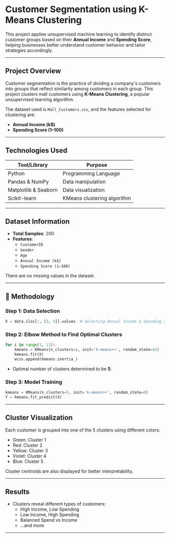 #  Customer Segmentation using K-Means Clustering

This project applies unsupervised machine learning to identify distinct customer groups based on their **Annual Income** and **Spending Score**, helping businesses better understand customer behavior and tailor strategies accordingly.

---

## Project Overview

Customer segmentation is the practice of dividing a company's customers into groups that reflect similarity among customers in each group. This project clusters mall customers using **K-Means Clustering**, a popular unsupervised learning algorithm.

The dataset used is `Mall_Customers.csv`, and the features selected for clustering are:
- **Annual Income (k$)**
- **Spending Score (1–100)**

---

##  Technologies Used

| Tool/Library         | Purpose                        |
|----------------------|--------------------------------|
| Python               | Programming Language           |
| Pandas & NumPy       | Data manipulation              |
| Matplotlib & Seaborn | Data visualization             |
| Scikit-learn         | KMeans clustering algorithm    |

---

##  Dataset Information

- **Total Samples**: 200
- **Features**:
  - `CustomerID`
  - `Gender`
  - `Age`
  - `Annual Income (k$)`
  - `Spending Score (1–100)`

There are no missing values in the dataset.

---

## 🧪 Methodology

### Step 1: Data Selection
```python
X = data.iloc[:, [3, 4]].values  # Selecting Annual Income & Spending Score
```

### Step 2: Elbow Method to Find Optimal Clusters
```python
for i in range(1, 11):
    kmeans = KMeans(n_clusters=i, init='k-means++', random_state=42)
    kmeans.fit(X)
    wcss.append(kmeans.inertia_)
```
- Optimal number of clusters determined to be **5**.

### Step 3: Model Training
```python
kmeans = KMeans(n_clusters=5, init='k-means++', random_state=0)
Y = kmeans.fit_predict(X)
```

---

##  Cluster Visualization

Each customer is grouped into one of the 5 clusters using different colors:
- Green: Cluster 1
- Red: Cluster 2
- Yellow: Cluster 3
- Violet: Cluster 4
- Blue: Cluster 5

Cluster centroids are also displayed for better interpretability.

---

##  Results

- Clusters reveal different types of customers:
  - High Income, Low Spending
  - Low Income, High Spending
  - Balanced Spend vs Income
  - ...and more


---
